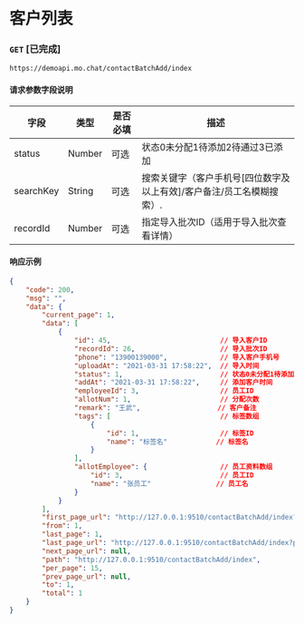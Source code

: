 # 客户列表
### `GET`  [已完成]
```
https://demoapi.mo.chat/contactBatchAdd/index
```

#### 请求参数字段说明

| 字段  | 类型 | 是否必填 | 描述|
| ------------- | ------------- | ------------------ | ------------------ |
| status  | Number  | 可选 | 状态0未分配1待添加2待通过3已添加 |
| searchKey  | String  | 可选 | 搜索关键字（客户手机号[四位数字及以上有效]/客户备注/员工名模糊搜索）. |
| recordId  | Number  | 可选 | 指定导入批次ID（适用于导入批次查看详情） |


#### 响应示例

```json
{
    "code": 200,
    "msg": "",
    "data": {
        "current_page": 1,
        "data": [
            {
                "id": 45,                           // 导入客户ID
                "recordId": 26,                     // 导入批次ID
                "phone": "13900139000",             // 导入客户手机号
                "uploadAt": "2021-03-31 17:58:22",  // 导入时间
                "status": 1,                        // 状态0未分配1待添加2待通过3已添加
                "addAt": "2021-03-31 17:58:22",     // 添加客户时间
                "employeeId": 3,                    // 员工ID
                "allotNum": 1,                      // 分配次数
                "remark": "王武",                   // 客户备注
                "tags": [                           // 标签数组
                    {
                        "id": 1,                    // 标签ID
                        "name": "标签名"            // 标签名
                    }
                ],
                "allotEmployee": {                  // 员工资料数组
                    "id": 3,                        // 员工ID
                    "name": "张员工"                // 员工名
                }
            }
        ],
        "first_page_url": "http://127.0.0.1:9510/contactBatchAdd/index?page=1",
        "from": 1,
        "last_page": 1,
        "last_page_url": "http://127.0.0.1:9510/contactBatchAdd/index?page=1",
        "next_page_url": null,
        "path": "http://127.0.0.1:9510/contactBatchAdd/index",
        "per_page": 15,
        "prev_page_url": null,
        "to": 1,
        "total": 1
    }
}
```